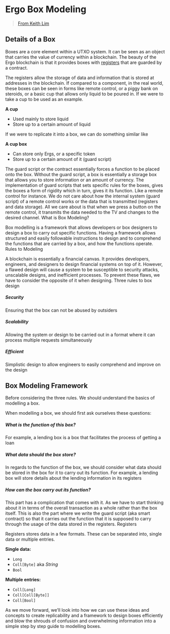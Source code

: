 # Ergo Box Modeling

> [From Keith Lim](https://keitodot.medium.com/ergo-box-m-f58f444e00d5)


## Details of a Box

Boxes are a core element within a UTXO system. It can be seen as an object that carries the value of currency within a blockchain. The beauty of the Ergo blockchain is that it provides boxes with [registers](registers.md) that are guarded by a contract.

The registers allow the storage of data and information that is stored at addresses in the blockchain. If compared to a component, in the real world, these boxes can be seen in forms like remote control, or a piggy bank on steroids, or a basic cup that allows only liquid to be poured in. If we were to take a cup to be used as an example.

**A cup**

- Used mainly to store liquid
- Store up to a certain amount of liquid

If we were to replicate it into a box, we can do something similar like

**A cup box**

- Can store only Ergs, or a specific token
- Store up to a certain amount of it (guard script)

The guard script or the contract essentially forces a function to be placed onto the box. Without the guard script, a box is essentially a storage box that allows you to store information or an amount of currency. The implementation of guard scripts that sets specific rules for the boxes, gives the boxes a form of rigidity which in turn, gives it its function. Like a remote control for instance. We do not care about how the internal system (guard script) of a remote control works or the data that is transmitted (registers and data storage). All we care about is that when we press a button on the remote control, it transmits the data needed to the TV and changes to the desired channel.
What is Box Modeling?

Box modelling is a framework that allows developers or box designers to design a box to carry out specific functions. Having a framework allows structured and easily followable instructions to design and to comprehend the functions that are carried by a box, and how the functions operate.
Rules to Modeling

A blockchain is essentially a financial canvas. It provides developers, engineers, and designers to design financial systems on top of it. However, a flawed design will cause a system to be susceptible to security attacks, unscalable designs, and inefficient processes. To prevent these flaws, we have to consider the opposite of it when designing.
Three rules to box design

##### Security

Ensuring that the box can not be abused by outsiders

##### Scalability

Allowing the system or design to be carried out in a format where it can process multiple requests simultaneously

#####  Efficient

Simplistic design to allow engineers to easily comprehend and improve on the design

## Box Modeling Framework

Before considering the three rules. We should understand the basics of modelling a box.

When modelling a box, we should first ask ourselves these questions:

##### What is the function of this box?

For example, a lending box is a box that facilitates the process of getting a loan

##### What data should the box store?

In regards to the function of the box, we should consider what data should be stored in the box for it to carry out its function. For example, a lending box will store details about the lending information in its registers

##### How can the box carry out its function?

This part has a complication that comes with it. As we have to start thinking about it in terms of the overall transaction as a whole rather than the box itself. This is also the part where we write the guard script (aka smart contract) so that it carries out the function that it is supposed to carry through the usage of the data stored in the registers.
Registers

Registers stores data in a few formats. These can be separated into, single data or multiple entries.

**Single data:**

- `Long`
- `Coll[Byte]` aka *String*
- `Bool`

**Multiple entries:**

- `Coll[Long]`
- `Coll[Coll[Byte]]`
- `Coll[Bool]`

As we move forward, we’ll look into how we can use these ideas and concepts to create replicability and a framework to design boxes efficiently and blow the shrouds of confusion and overwhelming information into a simple step by step guide to modelling boxes.
